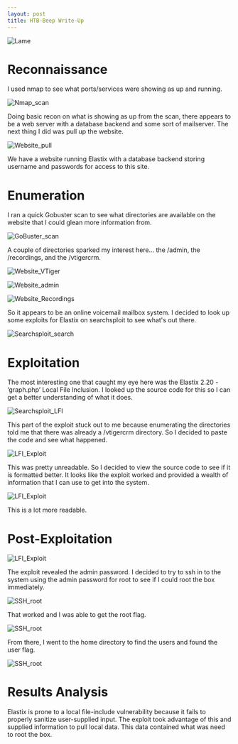 ```yaml
---
layout: post
title: HTB-Beep Write-Up
---
```

![Lame](/images/InfoCard.JPG)    

Reconnaissance
======

I used nmap to see what ports/services were showing as up and running.

![Nmap_scan](/images/BeepRecon.png)

Doing basic recon on what is showing as up from the scan, there appears to be a web server with a database backend and some sort of mailserver. The next thing I did was pull up the website.

![Website_pull](/images/BeepElastix.png)

We have a website running Elastix with a database backend storing username and passwords for access to this site. 

Enumeration
======

I ran a quick Gobuster scan to see what directories are available on the website that I could glean more information from.

![GoBuster_scan](/images/BeepGoBuster.png)

A couple of directories sparked my interest here... the /admin, the /recordings, and the /vtigercrm. 

![Website_VTiger](/images/BeepVTiger.png)

![Website_admin](/images/BeepAdmin.png)

![Website_Recordings](/images/BeepRecordings.png)

So it appears to be an online voicemail mailbox system. I decided to look up some exploits for Elastix on searchsploit to see what's out there.

![Searchsploit_search](/images/BeepSearchsploit.png)

Exploitation
======

The most interesting one that caught my eye here was the Elastix 2.20 - ‘graph.php’ Local File Inclusion. I looked up the source code for this so I can get a better understanding of what it does.

![Searchsploit_LFI](/images/BeepLFI.png)

This part of the exploit stuck out to me because enumerating the directories told me that there was already a /vtigercrm directory. So I decided to paste the code and see what happened.

![LFI_Exploit](/images/BeepExploitDirty.png)

This was pretty unreadable. So I decided to view the source code to see if it is formatted better. It looks like the exploit worked and provided a wealth of information that I can use to get into the system.
  
![LFI_Exploit](/images/BeepExploitClean.png)

This is a lot more readable.

Post-Exploitation
======

![LFI_Exploit](/images/BeepPostExploit.png)

The exploit revealed the admin password. I decided to try to ssh in to the system using the admin password for root to see if I could root the box immediately.

![SSH_root](/images/BeepSSH.png)

That worked and I was able to get the root flag.

![SSH_root](/images/BeepRootFlag.png)

From there, I went to the home directory to find the users and found the user flag.

![SSH_root](/images/BeepUserFlag.png)

Results Analysis
======

Elastix is prone to a local file-include vulnerability because it fails to properly sanitize user-supplied input. The exploit took advantage of this and supplied information to pull local data. This data contained what was need to root the box.
  
  


